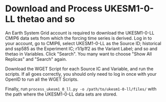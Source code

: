 Download and Process UKESM1-0-LL thetao and so
==============================================

An Earth System Grid account is required to download the UKESM1-0-LL
CMIP6 data sets from which the forcing time series is derived.  Log
in to your account, go to CMIP6, select UKESM1-0-LL as the
Source ID; historical and ssp585 as the Experiment IC; r1i1p1f2 as
the Variant Label; and so and thetao in Variables.  Click "Search".  You many
want to choose "Show All Replicas" and "Search" again.

Download the WGET Script for each Source IC and Variable, and run the scripts.
If all goes correctly, you should only need to log in once with your OpenID to
run all the WGET Scripts.

Finally, run `process_ukesm1_0_ll.py -o /path/to/ukesm1-0-ll/files/` with the
path where the UKESM1-0-LL data sets are stored.

